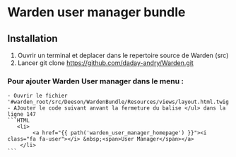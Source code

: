 # Warden user manager bundle

## Installation
1. Ouvrir un terminal et deplacer dans le repertoire source de Warden (src)
2. Lancer git clone https://github.com/daday-andry/Warden.git

### Pour ajouter Warden User manager dans le menu :
  
    - Ouvrir le fichier '#warden_root/src/Deeson/WardenBundle/Resources/views/layout.html.twig'
    - AJouter le code suivant anvant la fermeture du balise </ul> dans la ligne 147
    ```HTML     
       <li>
            <a href="{{ path('warden_user_manager_homepage') }}"><i class="fa fa-user"></i> &nbsp;<span>User Manager</span></a>
        </li>
    ```
